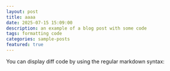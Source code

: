 ```yaml
---
layout: post
title: aaaa
date: 2025-07-15 15:09:00
description: an example of a blog post with some code
tags: formatting code
categories: sample-posts
featured: true
---
```

You can display diff code by using the regular markdown syntax:
